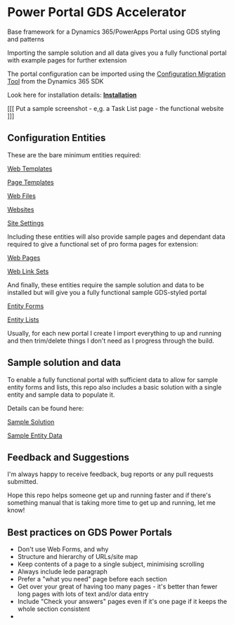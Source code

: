 # Power Portal GDS Accelerator 

Base framework for a Dynamics 365/PowerApps Portal using GDS styling and patterns

Importing the sample solution and all data gives you a fully functional portal with example pages for further extension

The portal configuration can be imported using the [Configuration Migration Tool]() from the Dynamics 365 SDK

Look here for installation details: **[Installation](documentation/installation.md)**

[[[ Put a sample screenshot - e,g. a Task List page - the functional website ]]]

## Configuration Entities

These are the bare minimum entities required:

[Web Templates](documentation/configuration-entities/web-templates.md)

[Page Templates](documentation/configuration-entities/page-templates.md)

[Web Files](documentation/configuration-entities/web-files.md)

[Websites](documentation/configuration-entities/websites.md)

[Site Settings](documentation/configuration-entities/site-settings.md)

Including these entities will also provide sample pages and dependant data required to give a functional set of pro forma pages for extension:

[Web Pages](documentation/configuration-entities/web-pages.md)

[Web Link Sets](documentation/configuration-entities/web-link-sets.md)

And finally, these entities require the sample solution and data to be installed but will give you a fully functional sample GDS-styled portal

[Entity Forms](documentation/configuration-entities/entity-forms.md)

[Entity Lists](documentation/configuration-entities/entity-lists.md)

Usually, for each new portal I create I import everything to up and running and then trim/delete things I don't need as I progress through the build.

## Sample solution and data

To enable a fully functional portal with sufficient data to allow for sample entity forms and lists, this repo also includes a basic solution with a single entity and sample data to populate it.

Details can be found here:

[Sample Solution](documentation/sample-solution.md)

[Sample Entity Data](documentation/sample-data-entities/sample-entity.md)

## Feedback and Suggestions

I'm always happy to receive feedback, bug reports or any pull requests submitted.

Hope this repo helps someone get up and running faster and if there's something manual that is taking more time to get up and running, let me know!

## Best practices on GDS Power Portals

- Don't use Web Forms, and why
- Structure and hierarchy of URLs/site map
- Keep contents of a page to a single subject, minimising scrolling
- Always include lede paragraph
- Prefer a "what you need" page before each section
- Get over your great of having too many pages - it's better than fewer long pages with lots of text and/or data entry
- Include "Check your answers" pages even if it's one page if it keeps the whole section consistent
- 


